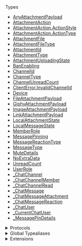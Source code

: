 <summary>Types</summary>

  - [AnyAttachmentPayload](/AnyAttachmentPayload)
  - [AttachmentAction](/AttachmentAction)
  - [AttachmentAction.ActionStyle](/AttachmentAction.ActionStyle)
  - [AttachmentAction.ActionType](/AttachmentAction.ActionType)
  - [AttachmentFile](/AttachmentFile)
  - [AttachmentFileType](/AttachmentFileType)
  - [AttachmentId](/AttachmentId)
  - [AttachmentType](/AttachmentType)
  - [AttachmentUploadingState](/AttachmentUploadingState)
  - [BanEnabling](/BanEnabling)
  - [ChannelId](/ChannelId)
  - [ChannelType](/ChannelType)
  - [ChannelUnreadCount](/ChannelUnreadCount)
  - [ClientError.InvalidChannelId](/ClientError.InvalidChannelId)
  - [Device](/Device)
  - [FileAttachmentPayload](/FileAttachmentPayload)
  - [GiphyAttachmentPayload](/GiphyAttachmentPayload)
  - [ImageAttachmentPayload](/ImageAttachmentPayload)
  - [LinkAttachmentPayload](/LinkAttachmentPayload)
  - [LocalAttachmentState](/LocalAttachmentState)
  - [LocalMessageState](/LocalMessageState)
  - [MemberRole](/MemberRole)
  - [MessagePinning](/MessagePinning)
  - [MessageReactionType](/MessageReactionType)
  - [MessageType](/MessageType)
  - [MuteDetails](/MuteDetails)
  - [NoExtraData](/NoExtraData)
  - [UnreadCount](/UnreadCount)
  - [UserRole](/UserRole)
  - [\_ChatChannel](/_ChatChannel)
  - [\_ChatChannelMember](/_ChatChannelMember)
  - [\_ChatChannelRead](/_ChatChannelRead)
  - [\_ChatMessage](/_ChatMessage)
  - [\_ChatMessageAttachment](/_ChatMessageAttachment)
  - [\_ChatMessageReaction](/_ChatMessageReaction)
  - [\_ChatUser](/_ChatUser)
  - [\_CurrentChatUser](/_CurrentChatUser)
  - [\_MessagePinDetails](/_MessagePinDetails)

</details>

<details>
<summary>Protocols</summary>

  - [AnyChannel](/AnyChannel)
  - [AttachmentPayload](/AttachmentPayload)
  - [ChannelExtraData](/ChannelExtraData)
  - [ExtraData](/ExtraData)
  - [MessageExtraData](/MessageExtraData)
  - [MessageReactionExtraData](/MessageReactionExtraData)
  - [UserExtraData](/UserExtraData)

</details>

<details>
<summary>Global Typealiases</summary>

  - [AnyChatMessageAttachment](/AnyChatMessageAttachment)
  - [ChatChannel](/ChatChannel)
  - [ChatChannelMember](/ChatChannelMember)
  - [ChatChannelRead](/ChatChannelRead)
  - [ChatMessage](/ChatMessage)
  - [ChatMessageFileAttachment](/ChatMessageFileAttachment)
  - [ChatMessageGiphyAttachment](/ChatMessageGiphyAttachment)
  - [ChatMessageImageAttachment](/ChatMessageImageAttachment)
  - [ChatMessageLinkAttachment](/ChatMessageLinkAttachment)
  - [ChatMessageReaction](/ChatMessageReaction)
  - [ChatUser](/ChatUser)
  - [CurrentChatUser](/CurrentChatUser)
  - [DeviceId](/DeviceId)
  - [MessageId](/MessageId)
  - [TeamId](/TeamId)
  - [UserId](/UserId)

</details>

<details>
<summary>Extensions</summary>

  - [AnyChatMessageAttachment](/AnyChatMessageAttachment)
  - [ClientError](/ClientError)

</details>
